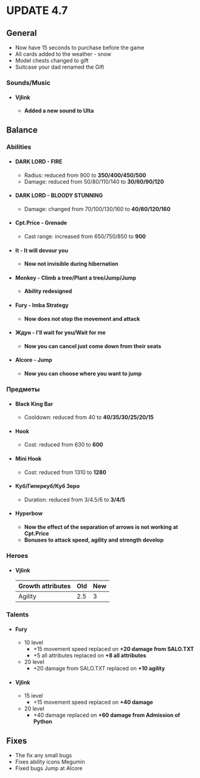 # UPDATE 4.7

## General

* Now have 15 seconds to purchase before the game
* All cards added to the weather - snow
* Model chests changed to gift
* Suitcase your dad renamed the Gift

### Sounds/Music
  
* #### Vjlink
  * **Added a new sound to Ulta**

## Balance

### Abilities

* #### DARK LORD - FIRE
  * Radius: reduced from 900 to **350/400/450/500**
  * Damage: reduced from 50/80/110/140 to **30/60/90/120**

* #### DARK LORD - BLOODY STUNNING
  * Damage: changed from 70/100/130/160 to **40/80/120/160**

* #### Cpt.Price - Grenade
  * Cast range: increased from 650/750/850 to **900**

* #### It - It will devour you
  * **Now not invisible during hibernation**

* #### Monkey - Climb a tree/Plant a tree/Jump/Jump
  * **Ability redesigned**

* #### Fury - Imba Strategy
  * **Now does not stop the movement and attack**

* #### Ждун - I'll wait for you/Wait for me
  * **Now you can cancel just come down from their seats**

* #### Alcore - Jump
  * **Now you can choose where you want to jump**

### Предметы

* #### Black King Bar
  * Cooldown: reduced from 40 to **40/35/30/25/20/15**

* #### Hook
  * Cost: reduced from 630 to **600**

* #### Mini Hook
  * Cost: reduced from 1310 to **1280**

* #### Куб/Гиперкуб/Куб Зеро
  * Duration: reduced from 3/4.5/6 to **3/4/5**

* #### Hyperbow
  * **Now the effect of the separation of arrows is not working at Cpt.Price**
  * **Bonuses to attack speed, agility and strength develop**

### Heroes

* #### Vjlink


  Growth attributes | Old | New
  ------------ | ------------- | -------------
  Agility | 2.5 | 3

### Talents

* #### Fury
  * 10 level
    * +15 movement speed replaced on **+20 damage from SALO.TXT**
    * +5 all attributes replaced on **+8 all attributes**
  * 20 level
    * +20 damage from SALO.TXT replaced on **+10 agility**

* #### Vjlink
  * 15 level
    * +15 movement speed replaced on **+40 damage**
  * 20 level
    * +40 damage replaced on **+60 damage from Admission of Python**

## Fixes

* The fix any small bugs
* Fixes ability icons Megumin
* Fixed bugs Jump at Alcore
